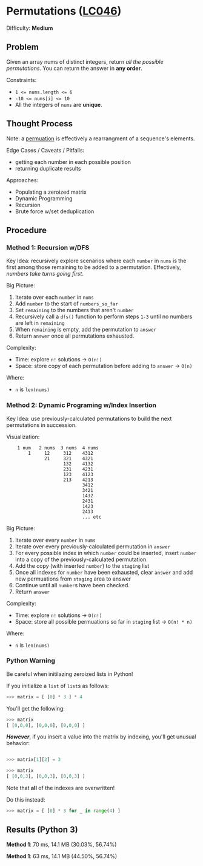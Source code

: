 # Permutations ([LC046](https://leetcode.com/problems/permutations/))
Difficulty: **Medium**

## Problem

Given an array nums of distinct integers, return *all the possible permutations*. You can return the answer in **any order**.

Constraints:
- `1 <= nums.length <= 6`
- `-10 <= nums[i] <= 10`
- All the integers of `nums` are **unique**.

## Thought Process

Note: a [permuation](https://en.wikipedia.org/wiki/Permutation) is effectively a rearrangment of a sequence's elements.

Edge Cases / Caveats / Pitfalls:
- getting each number in each possible position
- returning duplicate results

Approaches:
- Populating a zeroized matrix
- Dynamic Programming
- Recursion
- Brute force w/set deduplication

## Procedure

### Method 1: Recursion w/DFS

Key Idea: recursively explore scenarios where each `number` in `nums` is the first among those remaining to be added to a permutation.  Effectively, *numbers take turns going first*.

Big Picture:
1. Iterate over each `number` in `nums`
2. Add `number` to the start of `numbers_so_far`
3. Set `remaining` to the numbers that aren't `number`
4. Recursively call a `dfs()` function to perform steps `1-3` until no numbers are left in `remaining`
5. When `remaining` is empty, add the permutation to `answer`
6. Return `answer` once all permutations exhausted.

Complexity:
- Time: explore `n!` solutions -> `O(n!)`
- Space: store copy of each permutation before adding to `answer` -> `O(n)`

Where:
- `n` is `len(nums)`

### Method 2: Dynamic Programing w/Index Insertion

Key Idea: use previously-calculated permutations to build the next permutations in succession.

Visualization:
```
    1 num   2 nums  3 nums  4 nums
        1     12     312    4312   
              21     321    4321
                     132    4132
                     231    4231
                     123    4123
                     213    4213
                            3412
                            3421
                            1432
                            2431
                            1423
                            2413
                            ... etc
```
Big Picture:
1. Iterate over every `number` in `nums`
2. Iterate over every previously-calculated permutation in `answer`
3. For every possible index in which `number` could be inserted, insert `number` into a copy of the previously-calculated permutation.
4. Add the copy (with inserted `number`) to the `staging` list
5. Once all indexes for `number` have been exhausted, clear `answer` and add new permuations from `staging` area to answer
6. Continue until all `number`s have been checked.
7. Return `answer`

Complexity:
- Time: explore `n!` solutions -> `O(n!)`
- Space: store all possible permuations so far in `staging` list -> `O(n! * n)`

Where:
- `n` is `len(nums)`

### Python Warning

Be careful when initilazing zeroized lists in Python!

If you initialize a `list` of `list`s as follows:
```python
>>> matrix = [ [0] * 3 ] * 4
```
You'll get the following:
```python
>>> matrix
[ [0,0,0], [0,0,0], [0,0,0] ]
```
***However***, if you insert a value into the matrix by indexing, you'll get unusual behavior:
```python

>>> matrix[1][2] = 3

>>> matrix
[ [0,0,3], [0,0,3], [0,0,3] ]
```
Note that **all** of the indexes are overwritten!

Do this instead:
```python
>>> matrix = [ [0] * 3 for _ in range(4) ]
```

## Results (Python 3)

**Method 1**: 70 ms, 14.1 MB (30.03%, 56.74%)

**Method 1**: 63 ms, 14.1 MB (44.50%, 56.74%)
